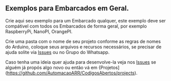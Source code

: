 ## Exemplos para Embarcados em Geral.

Crie aqui seu exemplo para um Embarcado qualquer, este exemplo deve ser compátivel com todos os Embarcados de forma geral, por exemplo RaspberryPi, NanoPI, OrangePI.

Crie uma pasta com o nome de seu projeto conforme as regras de nomes do Arduino, coloque seus arquivos e recursos necessários, se precisar de ajuda solite via [Issues](https://github.com/AutomacaoARR/CodigosAbertos/issues) ou no Grupo do Whatsapp.

Caso tenha uma ideia quer ajuda para desenvolve-la veja nos [Issues](https://github.com/AutomacaoARR/CodigosAbertos/issues) se alguém já propós algo novo ou então vá em {Projetos](https://github.com/AutomacaoARR/CodigosAbertos/projects).
